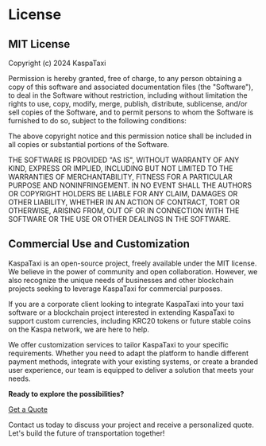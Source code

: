 # License

## MIT License

Copyright (c) 2024 KaspaTaxi

Permission is hereby granted, free of charge, to any person obtaining a copy
of this software and associated documentation files (the "Software"), to deal
in the Software without restriction, including without limitation the rights
to use, copy, modify, merge, publish, distribute, sublicense, and/or sell
copies of the Software, and to permit persons to whom the Software is
furnished to do so, subject to the following conditions:

The above copyright notice and this permission notice shall be included in all
copies or substantial portions of the Software.

THE SOFTWARE IS PROVIDED "AS IS", WITHOUT WARRANTY OF ANY KIND, EXPRESS OR
IMPLIED, INCLUDING BUT NOT LIMITED TO THE WARRANTIES OF MERCHANTABILITY,
FITNESS FOR A PARTICULAR PURPOSE AND NONINFRINGEMENT. IN NO EVENT SHALL THE
AUTHORS OR COPYRIGHT HOLDERS BE LIABLE FOR ANY CLAIM, DAMAGES OR OTHER
LIABILITY, WHETHER IN AN ACTION OF CONTRACT, TORT OR OTHERWISE, ARISING FROM,
OUT OF OR IN CONNECTION WITH THE SOFTWARE OR THE USE OR OTHER DEALINGS IN THE
SOFTWARE.

## Commercial Use and Customization

KaspaTaxi is an open-source project, freely available under the MIT license. We believe in the power of community and open collaboration. However, we also recognize the unique needs of businesses and other blockchain projects seeking to leverage KaspaTaxi for commercial purposes.

If you are a corporate client looking to integrate KaspaTaxi into your taxi software or a blockchain project interested in extending KaspaTaxi to support custom currencies, including KRC20 tokens or future stable coins on the Kaspa network, we are here to help.

We offer customization services to tailor KaspaTaxi to your specific requirements. Whether you need to adapt the platform to handle different payment methods, integrate with your existing systems, or create a branded user experience, our team is equipped to deliver a solution that meets your needs.

**Ready to explore the possibilities?**

[Get a Quote](mailto:sales@kasperience.xyz?subject=KaspaTaxi%20Customization%20Quote%20Request)

Contact us today to discuss your project and receive a personalized quote. Let's build the future of transportation together!